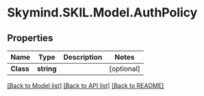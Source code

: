 # Skymind.SKIL.Model.AuthPolicy
## Properties

Name | Type | Description | Notes
------------ | ------------- | ------------- | -------------
**Class** | **string** |  | [optional] 

[[Back to Model list]](../README.md#documentation-for-models) [[Back to API list]](../README.md#documentation-for-api-endpoints) [[Back to README]](../README.md)

